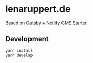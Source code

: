 # lenaruppert.de

Based on [Gatsby + Netlify CMS Starter](https://github.com/AustinGreen/gatsby-starter-netlify-cms).

## Development

```sh
yarn install
yarn develop
```